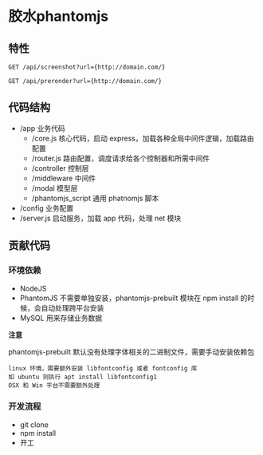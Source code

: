 # 胶水phantomjs

## 特性

```
GET /api/screenshot?url={http://domain.com/}
```

```
GET /api/prerender?url={http://domain.com/}
```

## 代码结构

- /app 业务代码
  - /core.js 核心代码，启动 express，加载各种全局中间件逻辑，加载路由配置
  - /router.js 路由配置，调度请求给各个控制器和所需中间件
  - /controller 控制层
  - /middleware 中间件
  - /modal 模型层
  - /phantomjs_script 通用 phatnomjs 脚本
- /config 业务配置
- /server.js 启动服务，加载 app 代码，处理 net 模块

## 贡献代码

### 环境依赖

- NodeJS
- PhantomJS 不需要单独安装，phantomjs-prebuilt 模块在 npm install 的时候，会自动处理跨平台安装
- MySQL 用来存储业务数据

__注意__

phantomjs-prebuilt 默认没有处理字体相关的二进制文件，需要手动安装依赖包

    linux 环境，需要额外安装 libfontconfig 或者 fontconfig 库
    如 ubuntu 则执行 apt install libfontconfig1
    OSX 和 Win 平台不需要额外处理

### 开发流程

- git clone
- npm install
- 开工